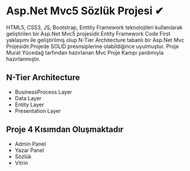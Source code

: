 # Asp.Net Mvc5 Sözlük Projesi ✔

HTML5, CSS3, JS, Bootstrap, Enttity Framework teknolojileri kullanılarak geliştirilen bir Asp.Net Mvc5 projesidir.Entity Framework Code First yaklaşımı ile geliştirilmiş olup N-Tier Architecture tabanlı bir Asp.Net Mvc Projesidir.Projede SOLID presnsiplerine olabildiğince uyulmuştur. Proje Murat Yücedağ tarfından hazırlanan Mvc Proje Kampı yardımıyla hazırlanmıştır.

## N-Tier Architecture

- BusinessProcess Layer
- Data Layer
- Entity Layer
- Presentation Layer

## Proje 4 Kısımdan Oluşmaktadır

- Admin Panel
- Yazar Panel
- Sözlük
- Vitrin




